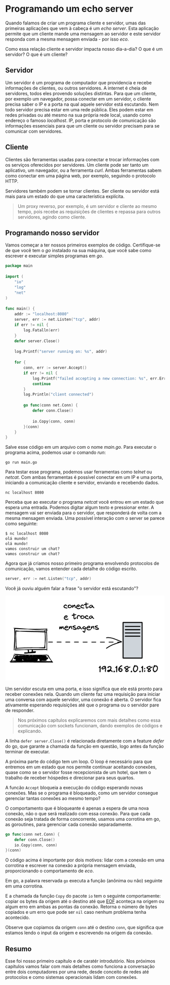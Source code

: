 # Programando um echo server

Quando falamos de criar um programa cliente e servidor, umas das primeiras aplicações que vem à cabeça é um _echo server_. Esta aplicação permite que um cliente mande uma mensagem ao servidor e este servidor responda com a mesma mensagem enviada - por isso _eco_.

Como essa relação cliente e servidor impacta nosso dia-a-dia? O que é um servidor? O que é um cliente?

## Servidor

Um servidor é um programa de computador que providencia e recebe informações de clientes, ou outros servidores. A internet é cheia de servidores, todos eles provendo soluções distintas. Para que um cliente, por exemplo um navegador, possa conectar em um servidor, o cliente precisa saber o IP e a porta na qual aquele servidor está escutando. Nem todo servidor precisa estar em uma rede pública. Eles podem estar em redes privadas ou até mesmo na sua própria rede local, usando como endereço o famoso _localhost_. IP, porta e protocolo de comunicação são informações essenciais para que um cliente ou servidor precisam para se comunicar com servidores.

## Cliente

Clientes são ferramentas usadas para conectar e trocar informações com os serviços oferecidos por servidores. Um cliente pode ser tanto um aplicativo, um navegador, ou a ferramenta _curl_. Ambas ferramentas sabem como conectar em uma página web, por exemplo, seguindo o protocolo HTTP.

Servidores também podem se tornar clientes. Ser cliente ou servidor está mais para um estado do que uma característica explícita.

> Um proxy reverso, por exemplo, é um servidor e cliente ao mesmo tempo, pois recebe as requisições de clientes e repassa para outros servidores, agindo como cliente.

## Programando nosso servidor

Vamos começar a ter nossos primeiros exemplos de código. Certifique-se de que você tem o _go_ instalado na sua máquina, que você sabe como escrever e executar simples programas em _go_.

```go
package main

import (
    "io"
    "log"
    "net"
)

func main() {
    addr := "localhost:8080"
    server, err := net.Listen("tcp", addr)
    if err != nil {
        log.Fatalln(err)
    }
    defer server.Close()

    log.Printf("server running on: %s", addr)

    for {
        conn, err := server.Accept()
        if err != nil {
            log.Printf("failed accepting a new connection: %s", err.Error())
            continue
        }
        log.Println("client connected")

        go func(conn net.Conn) {
            defer conn.Close()

            io.Copy(conn, conn)
        }(conn)
    }
}
```

Salve esse código em um arquivo com o nome _main.go_. Para executar o programa acima, podemos usar o comando _run_:

```console
go run main.go
```

Para testar esse programa, podemos usar ferramentas como _telnet_ ou _netcat_.
Com ambas ferramentas é possível conectar em um IP e uma porta, iniciando a comunicação cliente e servidor, enviando e recebendo dados.

```console
nc localhost 8080
```

Perceba que ao executar o programa _netcat_ você entrou em um estado que espera uma entrada. Podemos digitar algum texto e pressionar enter. A mensagem vai ser enviada para o servidor, que responderá de volta com a mesma mensagem enviada. Uma possível interação com o server se parece como seguinte:

```console
$ nc localhost 8080
olá mundo!
olá mundo!
vamos construir um chat?
vamos construir um chat?
```

Agora que já criamos nosso primeiro programa envolvendo protocolos de comunicação, vamos entender cada detalhe do código escrito.

```go
server, err := net.Listen("tcp", addr)
```

Você já ouviu alguém falar a frase "o servidor está escutando"?

<img alt="Cliente conectando em um servidor 192.168.0.1:80" src="img/client_server.png" />

Um servidor escuta em uma porta, e isso significa que ele está pronto para receber conexões nela. Quando um cliente faz uma requisição para iniciar uma conversa com aquele servidor, uma conexão é aberta. O servidor fica ativamente esperando requisições até que o programa ou o servidor pare de responder.

> Nos próximos capítulos explicaremos com mais detalhes como essa comunicação com sockets funcionam, dando exemplos de códigos e explicando.

A linha `defer server.Close()` é relacionada diretamente com a feature _defer_ do go, que garante a chamada da função em questão, logo antes da função terminar de executar.

A próxima parte do código tem um loop. O loop é necessário para que entremos em um estado que nos permite continuar aceitando conexões, quase como se o servidor fosse recepcionista de um hotel, que tem o trabalho de receber hóspedes e direcionar para seus quartos.

A funcão `Accept` bloqueia a execução do código esperando novas conexões. Mas se o programa é bloqueado, como um servidor consegue gerenciar tantas conexões ao mesmo tempo?

O comportamento que é bloqueante é apenas a espera de uma nova conexão, não o que será realizado com essa conexão. Para que cada conexão seja tratada de forma concorrente, usamos uma corrotina em go, as goroutines, para gerenciar cada conexão separadamente.

```go
go func(conn net.Conn) {
    defer conn.Close()
    io.Copy(conn, conn)
}(conn)
```

O código acima é importante por dois motivos: lidar com a conexão em uma corrotina e escrever na conexão a própria mensagem enviada, proporcionando o comportamento de _eco_.

Em go, a palavra reservada `go` executa a função (anônima ou não) seguinte em uma corrotina.

E a chamada da função `Copy` do pacote `io` tem o seguinte comportamente: copiar os bytes da origem até o destino até que [EOF](https://pt.wikipedia.org/wiki/EOF) aconteça na origem ou algum erro em ambas as pontas da conexão. Retorna o número de bytes copiados e um erro que pode ser `nil` caso nenhum problema tenha acontecido.

Observe que copiamos da origem `conn` até o destino `conn`, que significa que estamos lendo o input da origem e escrevendo na origem da conexão.

## Resumo

Esse foi nosso primeiro capítulo e de caratér introdutório. Nos próximos capítulos vamos falar com mais detalhes como funciona a conversação entre dois computadores por uma rede, desde conceito de redes até protocolos e como sistemas operacionais lidam com conexões.
